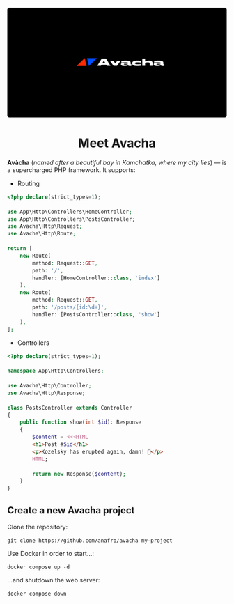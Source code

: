 ![Avacha Banner](https://raw.githubusercontent.com/anafro/anafro/main/Banners/Avacha-Hero.png)


<h1 align="center">Meet Avacha</h1>

**Avàcha** (*named after a beautiful bay in Kamchatka, where my city lies*) — 
is a supercharged PHP framework. It supports:

* Routing

```php
<?php declare(strict_types=1);

use App\Http\Controllers\HomeController;
use App\Http\Controllers\PostsController;
use Avacha\Http\Request;
use Avacha\Http\Route;

return [
    new Route(
        method: Request::GET,
        path: '/',
        handler: [HomeController::class, 'index']
    ),
    new Route(
        method: Request::GET,
        path: '/posts/{id:\d+}',
        handler: [PostsController::class, 'show']
    ),
];
```

* Controllers

```php
<?php declare(strict_types=1);

namespace App\Http\Controllers;

use Avacha\Http\Controller;
use Avacha\Http\Response;

class PostsController extends Controller
{
    public function show(int $id): Response
    {
        $content = <<<HTML
        <h1>Post #$id</h1>
        <p>Kozelsky has erupted again, damn! 🌋</p>
        HTML;

        return new Response($content);
    }
}
```

## Create a new Avacha project
Clone the repository:
```shell
git clone https://github.com/anafro/avacha my-project
```

Use Docker in order to start...:
```shell
docker compose up -d
```

...and shutdown the web server:
```shell
docker compose down
```